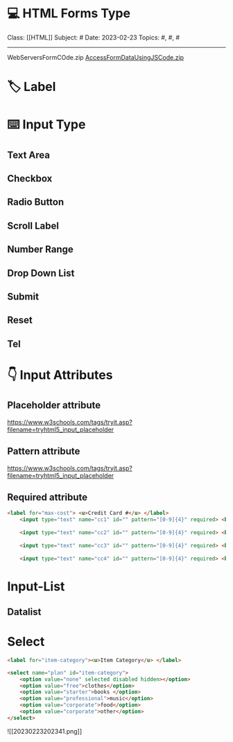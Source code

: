 # 💻 HTML Forms Type
Class: [[HTML]]
Subject: #
Date: 2023-02-23
Topics: #, #, # 

---


WebServersFormCOde.zip
[AccessFormDataUsingJSCode.zip](https://www.cs.umd.edu/class/spring2023/cmsc335/prot/lectures/Week09/AccessFormDataUsingJSCode.zip)


# 🏷️ Label

# ⌨️ Input Type

## Text Area

## Checkbox 

## Radio Button

## Scroll Label

## Number Range

## Drop Down List


## Submit

## Reset

## Tel

# 👇 Input Attributes
## Placeholder attribute
https://www.w3schools.com/tags/tryit.asp?filename=tryhtml5_input_placeholder

## Pattern attribute
https://www.w3schools.com/tags/tryit.asp?filename=tryhtml5_input_placeholder

## Required attribute
```html
<label for="max-cost"> <u>Credit Card #</u> </label>
	<input type="text" name="cc1" id="" pattern="[0-9]{4}" required> <br> <br>
	
	<input type="text" name="cc2" id="" pattern="[0-9]{4}" required> <br> <br>
	
	<input type="text" name="cc3" id="" pattern="[0-9]{4}" required> <br> <br>
	
	<input type="text" name="cc4" id="" pattern="[0-9]{4}" required> <br> <br>
```


# Input-List
## Datalist


# Select
```html
<label for="item-category"><u>Item Category</u> </label>

<select name="plan" id="item-category">
	<option value="none" selected disabled hidden></option>
	<option value="free">clothes</option>
	<option value="starter">books </option>
	<option value="professional">music</option>
	<option value="corporate">food</option>
	<option value="corporate">other</option>
</select>
```

![[20230223202341.png]]
